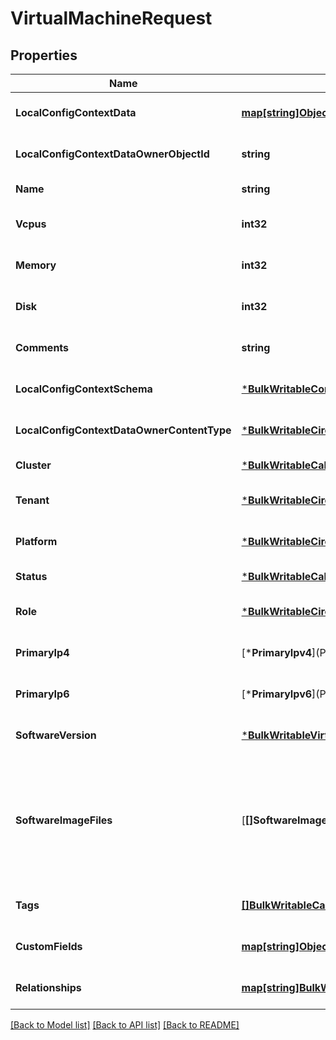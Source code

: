 # VirtualMachineRequest

## Properties
Name | Type | Description | Notes
------------ | ------------- | ------------- | -------------
**LocalConfigContextData** | [**map[string]Object**](.md) |  | [optional] [default to null]
**LocalConfigContextDataOwnerObjectId** | **string** |  | [optional] [default to null]
**Name** | **string** |  | [default to null]
**Vcpus** | **int32** |  | [optional] [default to null]
**Memory** | **int32** |  | [optional] [default to null]
**Disk** | **int32** |  | [optional] [default to null]
**Comments** | **string** |  | [optional] [default to null]
**LocalConfigContextSchema** | [***BulkWritableConfigContextRequestConfigContextSchema**](BulkWritableConfigContextRequest_config_context_schema.md) |  | [optional] [default to null]
**LocalConfigContextDataOwnerContentType** | [***BulkWritableCircuitRequestTenant**](BulkWritableCircuitRequest_tenant.md) |  | [optional] [default to null]
**Cluster** | [***BulkWritableCableRequestStatus**](BulkWritableCableRequest_status.md) |  | [default to null]
**Tenant** | [***BulkWritableCircuitRequestTenant**](BulkWritableCircuitRequest_tenant.md) |  | [optional] [default to null]
**Platform** | [***BulkWritableCircuitRequestTenant**](BulkWritableCircuitRequest_tenant.md) |  | [optional] [default to null]
**Status** | [***BulkWritableCableRequestStatus**](BulkWritableCableRequest_status.md) |  | [default to null]
**Role** | [***BulkWritableCircuitRequestTenant**](BulkWritableCircuitRequest_tenant.md) |  | [optional] [default to null]
**PrimaryIp4** | [***PrimaryIpv4**](Primary IPv4.md) |  | [optional] [default to null]
**PrimaryIp6** | [***PrimaryIpv6**](Primary IPv6.md) |  | [optional] [default to null]
**SoftwareVersion** | [***BulkWritableVirtualMachineRequestSoftwareVersion**](BulkWritableVirtualMachineRequest_software_version.md) |  | [optional] [default to null]
**SoftwareImageFiles** | [**[]SoftwareImageFiles**](Software Image Files.md) | Override the software image files associated with the software version for this virtual machine | [optional] [default to null]
**Tags** | [**[]BulkWritableCableRequestStatus**](BulkWritableCableRequest_status.md) |  | [optional] [default to null]
**CustomFields** | [**map[string]Object**](.md) |  | [optional] [default to null]
**Relationships** | [**map[string]BulkWritableCableRequestRelationships**](BulkWritableCableRequest_relationships.md) |  | [optional] [default to null]

[[Back to Model list]](../README.md#documentation-for-models) [[Back to API list]](../README.md#documentation-for-api-endpoints) [[Back to README]](../README.md)

